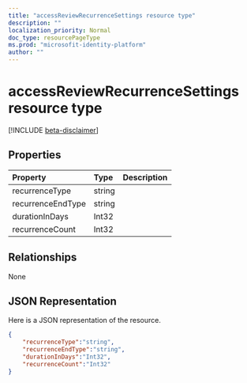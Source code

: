```yaml
---
title: "accessReviewRecurrenceSettings resource type"
description: ""
localization_priority: Normal
doc_type: resourcePageType
ms.prod: "microsofit-identity-platform"
author: ""
---
```


# accessReviewRecurrenceSettings resource type

[!INCLUDE [beta-disclaimer](../../includes/beta-disclaimer.md)]


## Properties
|Property|Type|Description|
|:---|:---|:---|
| recurrenceType | string |  |
| recurrenceEndType | string |  |
| durationInDays | Int32 |  |
| recurrenceCount | Int32 |  |

## Relationships
None
## JSON Representation
Here is a JSON representation of the resource.
<!--{
  "blockType": "resource",
  "@odata.type": "microsoft.graph.accessReviewRecurrenceSettings"
}-->
``` json
{
    "recurrenceType":"string",
    "recurrenceEndType":"string",
    "durationInDays":"Int32",
    "recurrenceCount":"Int32"
}
```



